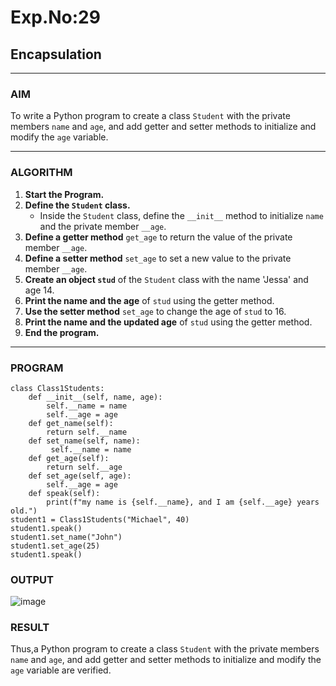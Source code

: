 # Exp.No:29  
## Encapsulation

---

### AIM  
To write a Python program to create a class `Student` with the private members `name` and `age`, and add getter and setter methods to initialize and modify the `age` variable.

---

### ALGORITHM

1. **Start the Program.**
2. **Define the `Student` class.**
   - Inside the `Student` class, define the `__init__` method to initialize `name` and the private member `__age`.
3. **Define a getter method** `get_age` to return the value of the private member `__age`.
4. **Define a setter method** `set_age` to set a new value to the private member `__age`.
5. **Create an object `stud`** of the `Student` class with the name 'Jessa' and age 14.
6. **Print the name and the age** of `stud` using the getter method.
7. **Use the setter method** `set_age` to change the age of `stud` to 16.
8. **Print the name and the updated age** of `stud` using the getter method.
9. **End the program.**

---

### PROGRAM

```
class Class1Students:
    def __init__(self, name, age):
        self.__name = name
        self.__age = age
    def get_name(self):
        return self.__name
    def set_name(self, name):
         self.__name = name
    def get_age(self):
        return self.__age
    def set_age(self, age):
        self.__age = age
    def speak(self):
        print(f"my name is {self.__name}, and I am {self.__age} years old.")
student1 = Class1Students("Michael", 40)
student1.speak()
student1.set_name("John")
student1.set_age(25)
student1.speak()

```

### OUTPUT

![image](https://github.com/user-attachments/assets/81365fd0-f114-479b-b39b-2584a715c474)

### RESULT
Thus,a Python program to create a class `Student` with the private members `name` and `age`, and add getter and setter methods to initialize and modify the `age` variable are verified.


